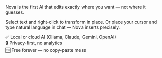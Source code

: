 Nova is the first AI that edits exactly where you want — not where it guesses.

Select text and right-click to transform in place. Or place your cursor and type natural language in chat — Nova inserts precisely.

✅ Local or cloud AI (Ollama, Claude, Gemini, OpenAI)  
🔒 Privacy-first, no analytics  
🆓 Free forever — no copy-paste mess


